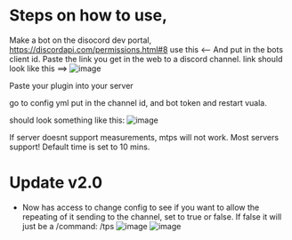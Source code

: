 # Steps on how to use,

Make a bot on the disocord dev portal,
https://discordapi.com/permissions.html#8 use this <-- And put in the bots client id. Paste the link you get in the web to a discord channel. link should look like this ==>
![image](https://github.com/1lent/TpsSender/assets/128602359/cb32f7fb-415b-4917-98d4-7fecb1d9e76a)


Paste your plugin into your server


go to config yml put in the channel id, and bot token and restart vuala.


should look something like this:
![image](https://github.com/1lent/TpsSender/assets/128602359/ea339167-3e44-4c50-a428-e986e43a7e93)



If server doesnt support measurements, mtps will not work. Most servers support!
Default time is set to 10 mins.


# Update v2.0

- Now has access to change config to see if you want to allow the repeating of it sending to the channel, set to true or false. If false it will just be a /command: /tps
![image](https://github.com/1lent/ServerStatsSender/assets/128602359/1abc4009-fea2-42b0-97dd-33352d84485b)
![image](https://github.com/1lent/ServerStatsSender/assets/128602359/31e88e23-f2b2-41f0-a5b8-716e7df86fd0)


